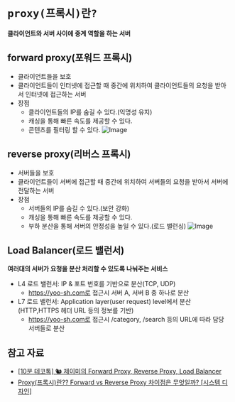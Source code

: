 # `proxy(프록시)란?`
__클라이언트와 서버 사이에 중계 역할을 하는 서버__

## forward proxy(포워드 프록시)
- 클라이언트들을 보호
- 클라이언트들이 인터넷에 접근할 때 중간에 위치하여 클라이언트들의 요청을 받아서 인터넷에 접근하는 서버
- 장점
    - 클라이언트들의 IP를 숨길 수 있다.(익명성 유지)
    - 캐싱을 통해 빠른 속도를 제공할 수 있다.
    - 콘텐츠를 필터링 할 수 있다.
![Image](https://github.com/user-attachments/assets/c0daeaf4-73b6-49f7-940d-684e93c832b0)

## reverse proxy(리버스 프록시)
- 서버들을 보호
- 클라이언트들이 서버에 접근할 때 중간에 위치하여 서버들의 요청을 받아서 서버에 전달하는 서버
- 장점
    - 서버들의 IP를 숨길 수 있다.(보안 강화)
    - 캐싱을 통해 빠른 속도를 제공할 수 있다.
    - 부하 분산을 통해 서버의 안정성을 높일 수 있다.(로드 밸런싱)
![Image](https://github.com/user-attachments/assets/c3d07205-7b42-40fe-93d5-096edfde9c08)

## Load Balancer(로드 밸런서)
__여러대의 서버가 요청을 분산 처리할 수 있도록 나눠주는 서비스__

- L4 로드 밸런서: IP & 포트 번호를 기반으로 분산(TCP, UDP)
    - https://yoo-sh.com로 접근시 서버 A, 서버 B 중 하나로 분산
- L7 로드 밸런서: Application layer(user request) level에서 분산 (HTTP,HTTPS 헤더 URL 등의 정보를 기반)
    - https://yoo-sh.com로 접근시 /category, /search 등의 URL에 따라 담당 서버들로 분산



## 참고 자료
- [[10분 테코톡] 🐿 제이미의 Forward Proxy, Reverse Proxy, Load Balancer](https://www.youtube.com/watch?v=YxwYhenZ3BE&list=LL&index=37)
- [Proxy(프록시)란?? Forward vs Reverse Proxy 차이점은 무엇일까? [시스템 디자인]](https://www.youtube.com/watch?v=Rt-KdCpsmdc&list=LL&index=38)